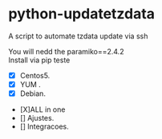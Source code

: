 # python-updatetzdata
A script to automate tzdata update via ssh

You will nedd the paramiko==2.4.2  
Install via pip 
teste

- [X] Centos5.
- [X] YUM .
- [X] Debian.
- [X]ALL in one
- [] Ajustes.
- [] Integracoes. 

